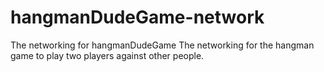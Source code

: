 # hangmanDudeGame-network
The networking for hangmanDudeGame
The networking for the hangman game to play two players against other people.
